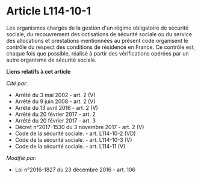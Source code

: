 # Article L114-10-1

Les organismes chargés de la gestion d'un régime obligatoire de sécurité sociale, du recouvrement des cotisations de sécurité
sociale ou du service des allocations et prestations mentionnées au présent code organisent le contrôle du respect des
conditions de résidence en France. Ce contrôle est, chaque fois que possible, réalisé à partir des vérifications opérées par
un autre organisme de sécurité sociale.

**Liens relatifs à cet article**

_Cité par_:

  - Arrêté du 3 mai 2002 - art. 2 (V)
  - Arrêté du 9 juin 2008 - art. 2 (V)
  - Arrêté du 13 avril 2016 - art. 2 (V)
  - Arrêté du 20 février 2017 - art. 2
  - Arrêté du 20 février 2017 - art. 3
  - Décret n°2017-1530 du 3 novembre 2017 - art. 2 (V)
  - Code de la sécurité sociale. - art. L114-10-2 (VD)
  - Code de la sécurité sociale. - art. L114-10-3 (V)
  - Code de la sécurité sociale. - art. L114-11 (V)

_Modifié par_:

  - Loi n°2016-1827 du 23 décembre 2016 - art. 106
